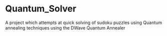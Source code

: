 # Quantum_Solver
A project which attempts at quick solving of sudoku puzzles using Quantum annealing techniques using the DWave Quantum Annealer
